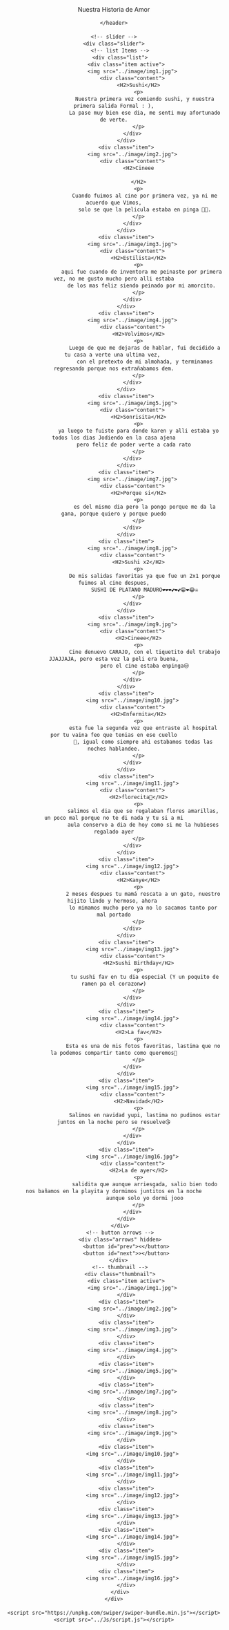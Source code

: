<!DOCTYPE html>
<html lang="en">
<head>
    <meta charset="UTF-8">
    <meta name="viewport" content="width=device-width, initial-scale=1.0">
    <title>My Valentine</title>
    <link rel="stylesheet" href="../css/style.css">
    <link rel="icon" href="../image/heart.png">
</head>
<body>
        <!-- header -->
    <header>
        <div class="logo">  Nuestra Historia de Amor</div>
        
    </header>

    <!-- slider -->
    <div class="slider">
        <!-- list Items -->
        <div class="list">
            <div class="item active">
                <img src="../image/img1.jpg">
                <div class="content">
                    <H2>Sushi</H2>
                    <p>
                        Nuestra primera vez comiendo sushi, y nuestra primera salida Formal : ),
                        La pase muy bien ese dia, me senti muy afortunado de verte.
                    </p>
                </div>
            </div>
            <div class="item">
                <img src="../image/img2.jpg">
                <div class="content">
                    <H2>Cineee

                    </H2>
                    <p>
                        Cuando fuimos al cine por primera vez, ya ni me acuerdo que Vimos,
                        solo se que la pelicula estaba en pinga 🤣🤣.
                    </p>
                </div>
            </div>
            <div class="item">
                <img src="../image/img3.jpg">
                <div class="content">
                    <H2>Estilista</H2>
                    <p>
                      aqui fue cuando de inventora me peinaste por primera vez, no me gusto mucho pero alli estaba
                      de los mas feliz siendo peinado por mi amorcito.
                    </p>
                </div>
            </div>
            <div class="item">
                <img src="../image/img4.jpg">
                <div class="content">
                    <H2>Volvimos</H2>
                    <p>
                        Luego de que me dejaras de hablar, fui decidido a tu casa a verte una ultima vez, 
                        con el pretexto de mi almohada, y terminamos regresando porque nos extrañabamos dem.
                    </p>
                </div>
            </div>
            <div class="item">
                <img src="../image/img5.jpg">
                <div class="content">
                    <H2>Sonrisita</H2>
                    <p>
                    ya luego te fuiste para donde karen y alli estaba yo todos los dias Jodiendo en la casa ajena
                    pero feliz de poder verte a cada rato   
                    </p>
                </div>
            </div>
            <div class="item">
                <img src="../image/img7.jpg">
                <div class="content">
                    <H2>Porque si</H2>
                    <p>
                        es del mismo dia pero la pongo porque me da la gana, porque quiero y porque puedo
                    </p>
                </div>
            </div>
            <div class="item">
                <img src="../image/img8.jpg">
                <div class="content">
                    <H2>Sushi x2</H2>
                    <p>
                        De mis salidas favoritas ya que fue un 2x1 porque fuimos al cine despues,
                        SUSHI DE PLATANO MADURO❤️❤️❤️💕❤️💕😁❤️😂☠️
                    </p>
                </div>
            </div>
            <div class="item">
                <img src="../image/img9.jpg">
                <div class="content">
                    <H2>Cineee</H2>
                    <p>
                        Cine denuevo CARAJO, con el tiquetito del trabajo JJAJJAJA, pero esta vez la peli era buena,
                        pero el cine estaba enpinga😒
                    </p>
                </div>
            </div>
            <div class="item">
                <img src="../image/img10.jpg">
                <div class="content">
                    <H2>Enfermita</H2>
                    <p>
                       esta fue la segunda vez que entraste al hospital por tu vaina feo que tenias en ese cuello
                       🤣, igual como siempre ahi estabamos todas las noches hablandee.
                    </p>
                </div>
            </div>
            <div class="item">
                <img src="../image/img11.jpg">
                <div class="content">
                    <H2>florecita💛</H2>
                    <p>
                       salimos el dia que se regalaban flores amarillas, un poco mal porque no te di nada y tu si a mi
                       aula conservo a dia de hoy como si me la hubieses regalado ayer
                    </p>
                </div>
            </div>
            <div class="item">
                <img src="../image/img12.jpg">
                <div class="content">
                    <H2>Kanye</H2>
                    <p>
                       2 meses despues tu mamá rescata a un gato, nuestro hijito lindo y hermoso, ahora 
                       lo mimamos mucho pero ya no lo sacamos tanto por mal portado
                    </p>
                </div>
            </div>
            <div class="item">
                <img src="../image/img13.jpg">
                <div class="content">
                    <H2>Sushi Birthday</H2>
                    <p>
                        tu sushi fav en tu dia especial (Y un poquito de ramen pa el corazon💕)
                    </p>
                </div>
            </div>
            <div class="item">
                <img src="../image/img14.jpg">
                <div class="content">
                    <H2>La fav</H2>
                    <p>
                       Esta es una de mis fotos favoritas, lastima que no la podemos compartir tanto como queremos🤣
                    </p>
                </div>
            </div>
            <div class="item">
                <img src="../image/img15.jpg">
                <div class="content">
                    <H2>Navidad</H2>
                    <p>
                        Salimos en navidad yupi, lastima no pudimos estar juntos en la noche pero se resuelve😘
                    </p>
                </div>
            </div>
            <div class="item">
                <img src="../image/img16.jpg">
                <div class="content">
                    <H2>La de ayer</H2>
                    <p>
                        salidita que aunque arriesgada, salio bien todo nos bañamos en la playita y dormimos juntitos en la noche
                        aunque solo yo dormi jooo
                    </p>
                </div>
            </div>
        </div>
        <!-- button arrows -->
        <div class="arrows" hidden>
            <button id="prev"><</button>
            <button id="next">></button>
        </div> 
        <!-- thumbnail -->
        <div class="thumbnail">
            <div class="item active">
                <img src="../image/img1.jpg">
            </div>
            <div class="item">
                <img src="../image/img2.jpg">
            </div>
            <div class="item">
                <img src="../image/img3.jpg">
            </div>
            <div class="item">
                <img src="../image/img4.jpg">
            </div>
            <div class="item">
                <img src="../image/img5.jpg">
            </div>
            <div class="item">
                <img src="../image/img7.jpg">
            </div>
            <div class="item">
                <img src="../image/img8.jpg">
            </div>
            <div class="item">
                <img src="../image/img9.jpg">
            </div>
            <div class="item">
                <img src="../image/img10.jpg">
            </div>
            <div class="item">
                <img src="../image/img11.jpg">
            </div>
            <div class="item">
                <img src="../image/img12.jpg">
            </div>
            <div class="item">
                <img src="../image/img13.jpg">
            </div>
            <div class="item">
                <img src="../image/img14.jpg">
            </div>
            <div class="item">
                <img src="../image/img15.jpg">
            </div>
            <div class="item">
                <img src="../image/img16.jpg">
            </div>
        </div>
    </div>

    <script src="https://unpkg.com/swiper/swiper-bundle.min.js"></script>
    <script src="../Js/script.js"></script>
</body>
</html>